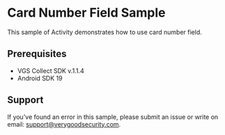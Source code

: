 # Card Number Field Sample

This sample of Activity demonstrates how to use card number field.

## Prerequisites

- VGS Collect SDK v.1.1.4
- Android SDK 19

## Support

If you've found an error in this sample, please submit an issue or write on email: support@verygoodsecurity.com.